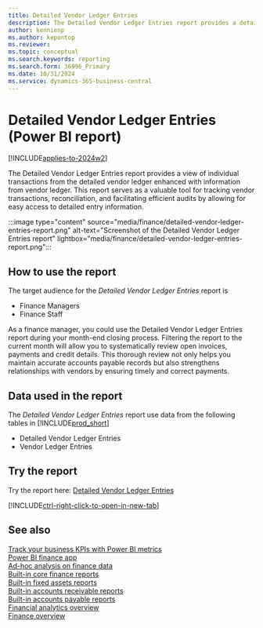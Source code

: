 ```yaml
---
title: Detailed Vendor Ledger Entries
description: The Detailed Vendor Ledger Entries report provides a detailed view of individual transactions from the detailed vendor ledger enhanced with information from vendor ledger entries.
author: kennienp
ms.author: kepontop
ms.reviewer:
ms.topic: conceptual
ms.search.keywords: reporting
ms.search.form: 36996_Primary
ms.date: 10/31/2024
ms.service: dynamics-365-business-central
---
```


# Detailed Vendor Ledger Entries (Power BI report)

[!INCLUDE[applies-to-2024w2](includes/applies-to-2024w2.md)]

The Detailed Vendor Ledger Entries report provides a view of individual transactions from the detailed vendor ledger enhanced with information from vendor ledger. This report serves as a valuable tool for tracking vendor transactions, reconciliation, and facilitating efficient audits by allowing for easy access to detailed entry information.

:::image type="content" source="media/finance/detailed-vendor-ledger-entries-report.png" alt-text="Screenshot of the Detailed Vendor Ledger Entries report" lightbox="media/finance/detailed-vendor-ledger-entries-report.png":::


## How to use the report

The target audience for the *Detailed Vendor Ledger Entries* report is
- Finance Managers
- Finance Staff

As a finance manager, you could use the Detailed Vendor Ledger Entries report during your month-end closing process. Filtering the report to the current month will allow you to systematically review open invoices, payments and credit details. This thorough review not only helps you maintain accurate accounts payable records but also strengthens relationships with vendors by ensuring timely and correct payments. 


<!-- ## Key Performance Indicators (KPIs)

The *Detailed Vendor Ledger Entries* report includes the following KPIs and measures: 

- [**Amount Payable (LCY)**](####) -->


## Data used in the report

The *Detailed Vendor Ledger Entries* report use data from the following tables in [!INCLUDE[prod_short](includes/prod_short.md)]

- Detailed Vendor Ledger Entries
- Vendor Ledger Entries


## Try the report

Try the report here: [Detailed Vendor Ledger Entries](https://businesscentral.dynamics.com?page=36996)

[!INCLUDE[ctrl-right-click-to-open-in-new-tab](includes/ctrl-right-click-to-open-in-new-tab.md)]


## See also

[Track your business KPIs with Power BI metrics](track-kpis-with-power-bi-metrics.md)   
[Power BI finance app](finance-powerbi-app.md)   
[Ad-hoc analysis on finance data](ad-hoc-analysis-finance.md)   
[Built-in core finance reports](finance-reports.md)  
[Built-in fixed assets reports](fa-reports.md)  
[Built-in accounts receivable reports](receivables-reports.md)  
[Built-in accounts payable reports](payables-reports.md)  
[Financial analytics overview](bi.md)   
[Finance overview](finance.md)    
